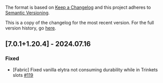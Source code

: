 The format is based on [Keep a Changelog](http://keepachangelog.com/en/1.0.0/) and this project adheres to [Semantic Versioning](http://semver.org/spec/v2.0.0.html).

This is a copy of the changelog for the most recent version. For the full version history, go [here](https://github.com/illusivesoulworks/elytraslot/blob/1.20.4/CHANGELOG.md).

## [7.0.1+1.20.4] - 2024.07.16
### Fixed
- [Fabric] Fixed vanilla elytra not consuming durability while in Trinkets slots [#119](https://github.com/illusivesoulworks/elytraslot/issues/119)
